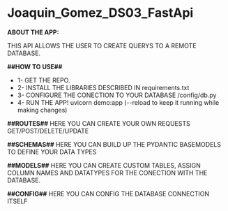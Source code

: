 # Joaquin_Gomez_DS03_FastApi
**ABOUT THE APP:**

THIS API ALLOWS THE USER TO CREATE QUERYS TO A REMOTE DATABASE.

**##HOW TO USE##**
+ 1- GET THE REPO.
+ 2- INSTALL THE LIBRARIES DESCRIBED IN requirements.txt
+ 3- CONFIGURE THE CONECTION TO YOUR DATABASE /config/db.py
+ 4- RUN THE APP! uvicorn demo:app (--reload to keep it running while making changes)

**##ROUTES##**
HERE YOU CAN CREATE YOUR OWN REQUESTS GET/POST/DELETE/UPDATE

**##SCHEMAS##**
HERE YOU CAN BUILD UP THE PYDANTIC BASEMODELS TO DEFINE YOUR DATA TYPES

**##MODELS##**
HERE YOU CAN CREATE CUSTOM TABLES, ASSIGN COLUMN NAMES AND DATATYPES FOR THE CONECTION WITH THE DATABASE.

**##CONFIG##**
HERE YOU CAN CONFIG THE DATABASE CONNECTION ITSELF


